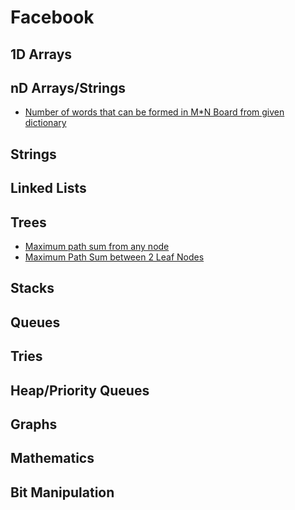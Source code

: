 # Facebook

## 1D Arrays

## nD Arrays/Strings

* [Number of words that can be formed in M\*N Board from given dictionary](../problem-solutions/2d-array-problems/number-of-words-that-can-be-formed-in-m-n-board-from-given-dictionary.md)

## Strings

## Linked Lists

## Trees

* [Maximum path sum from any node](../problem-solutions/tree-problems/maximum-path-sum-from-any-node.md)
* [Maximum Path Sum between 2 Leaf Nodes](../problem-solutions/tree-problems/maximum-path-sum-between-2-leaf-nodes.md)

## Stacks

## Queues

## Tries

## Heap/Priority Queues

## Graphs

## Mathematics

## Bit Manipulation





